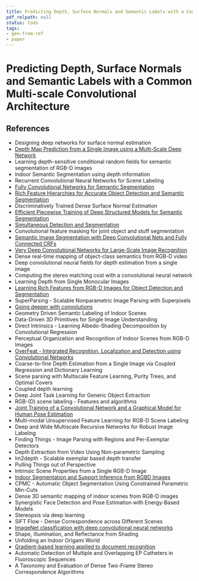 ```yaml
---
title: Predicting Depth, Surface Normals and Semantic Labels with a Common Multi-scale Convolutional Architecture
pdf_relpath: null
status: todo
tags:
- gen-from-ref
- paper
---
```


# Predicting Depth, Surface Normals and Semantic Labels with a Common Multi-scale Convolutional Architecture

## References

- Designing deep networks for surface normal estimation
- [Depth Map Prediction from a Single Image using a Multi-Scale Deep Network](./depth-map-prediction-from-a-single-image-using-a-multi-scale-deep-network.md)
- Learning depth-sensitive conditional random fields for semantic segmentation of RGB-D images
- Indoor Semantic Segmentation using depth information
- Recurrent Convolutional Neural Networks for Scene Labeling
- [Fully Convolutional Networks for Semantic Segmentation](./fully-convolutional-networks-for-semantic-segmentation.md)
- [Rich Feature Hierarchies for Accurate Object Detection and Semantic Segmentation](./rich-feature-hierarchies-for-accurate-object-detection-and-semantic-segmentation.md)
- Discriminatively Trained Dense Surface Normal Estimation
- [Efficient Piecewise Training of Deep Structured Models for Semantic Segmentation](./efficient-piecewise-training-of-deep-structured-models-for-semantic-segmentation.md)
- [Simultaneous Detection and Segmentation](./simultaneous-detection-and-segmentation.md)
- Convolutional feature masking for joint object and stuff segmentation
- [Semantic Image Segmentation with Deep Convolutional Nets and Fully Connected CRFs](./semantic-image-segmentation-with-deep-convolutional-nets-and-fully-connected-crfs.md)
- [Very Deep Convolutional Networks for Large-Scale Image Recognition](./very-deep-convolutional-networks-for-large-scale-image-recognition.md)
- Dense real-time mapping of object-class semantics from RGB-D video
- Deep convolutional neural fields for depth estimation from a single image
- Computing the stereo matching cost with a convolutional neural network
- Learning Depth from Single Monocular Images
- [Learning Rich Features from RGB-D Images for Object Detection and Segmentation](./learning-rich-features-from-rgb-d-images-for-object-detection-and-segmentation.md)
- SuperParsing - Scalable Nonparametric Image Parsing with Superpixels
- [Going deeper with convolutions](./going-deeper-with-convolutions.md)
- Geometry Driven Semantic Labeling of Indoor Scenes
- Data-Driven 3D Primitives for Single Image Understanding
- Direct Intrinsics - Learning Albedo-Shading Decomposition by Convolutional Regression
- Perceptual Organization and Recognition of Indoor Scenes from RGB-D Images
- [OverFeat - Integrated Recognition, Localization and Detection using Convolutional Networks](./overfeat-integrated-recognition-localization-and-detection-using-convolutional-networks.md)
- Coarse-to-fine Depth Estimation from a Single Image via Coupled Regression and Dictionary Learning
- Scene parsing with Multiscale Feature Learning, Purity Trees, and Optimal Covers
- Coupled depth learning
- Deep Joint Task Learning for Generic Object Extraction
- RGB-(D) scene labeling - Features and algorithms
- [Joint Training of a Convolutional Network and a Graphical Model for Human Pose Estimation](./joint-training-of-a-convolutional-network-and-a-graphical-model-for-human-pose-estimation.md)
- Multi-modal Unsupervised Feature Learning for RGB-D Scene Labeling
- Deep and Wide Multiscale Recursive Networks for Robust Image Labeling
- Finding Things - Image Parsing with Regions and Per-Exemplar Detectors
- Depth Extraction from Video Using Non-parametric Sampling
- Im2depth - Scalable exemplar based depth transfer
- Pulling Things out of Perspective
- Intrinsic Scene Properties from a Single RGB-D Image
- [Indoor Segmentation and Support Inference from RGBD Images](./indoor-segmentation-and-support-inference-from-rgbd-images.md)
- CPMC - Automatic Object Segmentation Using Constrained Parametric Min-Cuts
- Dense 3D semantic mapping of indoor scenes from RGB-D images
- Synergistic Face Detection and Pose Estimation with Energy-Based Models
- Stereopsis via deep learning
- SIFT Flow - Dense Correspondence across Different Scenes
- [ImageNet classification with deep convolutional neural networks](./imagenet-classification-with-deep-convolutional-neural-networks.md)
- Shape, Illumination, and Reflectance from Shading
- Unfolding an Indoor Origami World
- [Gradient-based learning applied to document recognition](./gradient-based-learning-applied-to-document-recognition.md)
- Automatic Detection of Multiple and Overlapping EP Catheters in Fluoroscopic Sequences
- A Taxonomy and Evaluation of Dense Two-Frame Stereo Correspondence Algorithms
